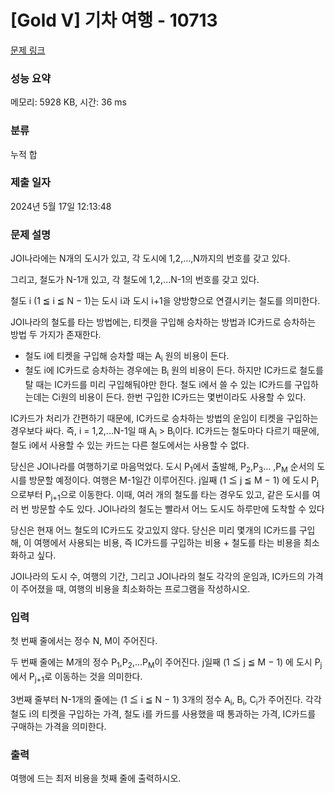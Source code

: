 # [Gold V] 기차 여행 - 10713 

[문제 링크](https://www.acmicpc.net/problem/10713) 

### 성능 요약

메모리: 5928 KB, 시간: 36 ms

### 분류

누적 합

### 제출 일자

2024년 5월 17일 12:13:48

### 문제 설명

<p>JOI나라에는 N개의 도시가 있고, 각 도시에 1,2,...,N까지의 번호를 갖고 있다.</p>

<p>그리고, 철도가 N-1개 있고, 각 철도에 1,2,...N-1의 번호를 갖고 있다.</p>

<p>철도 i (1 ≦ i ≦ N − 1)는 도시 i과 도시 i+1을 양방향으로 연결시키는 철도를 의미한다.</p>

<p>JOI나라의 철도를 타는 방법에는, 티켓을 구입해 승차하는 방법과 IC카드로 승차하는 방법 두 가지가 존재한다.</p>

<ul>
	<li>철도 i에 티켓을 구입해 승차할 때는 A<sub>i</sub> 원의 비용이 든다.</li>
	<li>철도 i에 IC카드로 승차하는 경우에는 B<sub>i</sub> 원의 비용이 든다. 하지만 IC카드로 철도를 탈 때는 IC카드를 미리 구입해둬야만 한다. 철도 i에서 쓸 수 있는 IC카드를 구입하는데는 Ci원의 비용이 든다. 한번 구입한 IC카드는 몇번이라도 사용할 수 있다.</li>
</ul>

<p>IC카드가 처리가 간편하기 때문에, IC카드로 승차하는 방법의 운임이 티켓을 구입하는 경우보다 싸다. 즉, i = 1,2,...N-1일 때 A<sub>i</sub> > B<sub>i</sub>이다. IC카드는 철도마다 다르기 때문에, 철도 i에서 사용할 수 있는 카드는 다른 철도에서는 사용할 수 없다.</p>

<p>당신은 JOI나라를 여행하기로 마음먹었다. 도시 P<sub>1</sub>에서 출발해, P<sub>2</sub>,P<sub>3</sub>... ,P<sub>M</sub> 순서의 도시를 방문할 예정이다. 여행은 M-1일간 이루어진다. j일째 (1 ≦ j ≦ M − 1) 에 도시 P<sub>j</sub>으로부터 P<sub>j+1</sub>으로 이동한다. 이때, 여러 개의 철도를 타는 경우도 있고, 같은 도시를 여러 번 방문할 수도 있다. JOI나라의 철도는 빨라서 어느 도시도 하루만에 도착할 수 있다</p>

<p>당신은 현재 어느 철도의 IC카드도 갖고있지 않다. 당신은 미리 몇개의 IC카드를 구입해, 이 여행에서 사용되는 비용, 즉 IC카드를 구입하는 비용 + 철도를 타는 비용을 최소화하고 싶다.</p>

<p>JOI나라의 도시 수, 여행의 기간, 그리고 JOI나라의 철도 각각의 운임과, IC카드의 가격이 주어졌을 때, 여행의 비용을 최소화하는 프로그램을 작성하시오.</p>

### 입력 

 <p>첫 번째 줄에서는 정수 N, M이 주어진다.</p>

<p>두 번째 줄에는 M개의 정수 P<sub>1</sub>,P<sub>2</sub>,...P<sub>M</sub>이 주어진다. j일째 (1 ≦ j ≦ M − 1) 에 도시 P<sub>j</sub>에서 P<sub>j+1</sub>로 이동하는 것을 의미한다.</p>

<p>3번째 줄부터 N-1개의 줄에는 (1 ≦ i ≦ N − 1) 3개의 정수 A<sub>i</sub>, B<sub>i</sub>, C<sub>i</sub>가 주어진다. 각각 철도 i의 티켓을 구입하는 가격, 철도 i를 카드를 사용했을 때 통과하는 가격, IC카드를 구매하는 가격을 의미한다.</p>

### 출력 

 <p>여행에 드는 최저 비용을 첫째 줄에 출력하시오.</p>

